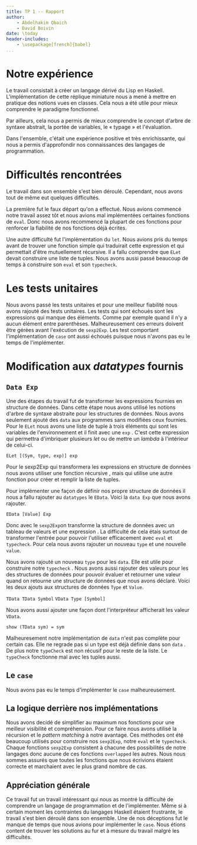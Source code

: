 ```yaml
---
title: TP 1 -- Rapport
author:
    - Abdelhakim Qbaich
    - David Boivin
date: \today
header-includes:
    - \usepackage[french]{babel}
...
```


# Notre expérience

Le travail consistait à créer un langage dérivé du Lisp en
Haskell. L'implémentation de cette réplique miniature nous a mené
à mettre en pratique des notions vues en classes. Cela nous a été
utile pour mieux comprendre le paradigme fonctionnel.

Par ailleurs, cela nous a permis de mieux comprendre le concept
d'arbre de syntaxe abstrait, la portée de variables, le « typage
» et l'évaluation.

Dans l'ensemble, c'était une expérience positive et très
enrichissante, qui nous a permis d'approfondir nos connaissances
des langages de programmation.

# Difficultés rencontrées

Le travail dans son ensemble s'est bien déroulé. Cependant, nous
avons tout de même eut quelques difficultés.

La première fut le faux départ qu'on a effectué. Nous avions
commencé notre travail assez tôt et nous avions mal implémentées
certaines fonctions de `eval`. Donc nous avons recommencé la
plupart de ces fonctions pour renforcer la fiabilité de nos
fonctions déjà écrites.

Une autre difficulté fut l'implémentation du `let`. Nous avions
pris du temps avant de trouver une fonction simple qui traduirait
cette expression et qui permettait d'être mutuellement
récursive. Il a fallu comprendre que `ELet` devait construire une
liste de tuples. Nous avons aussi passé beaucoup de temps à
construire son `eval` et son `typecheck`.

# Les tests unitaires

Nous avons passé les tests unitaires et pour une meilleur
fiabilité nous avons rajouté des tests unitaires. Les tests qui
sont échoués sont les expressions qui manque des éléments. Comme
par exemple quand il n'y a aucun élément entre
parenthèses. Malheureusement ces erreurs doivent être gérées
avant l'exécution de `sexp2Exp`. Les test comportant
l'implémentation de `case` ont aussi échoués puisque nous n'avons
pas eu le temps de l'implémenter.

# Modification aux _datatypes_ fournis

## `Data Exp`
Une des étapes du travail fut de transformer les expressions
fournies en structure de données. Dans cette étape nous avons
utilisé les notions d'arbre de syntaxe abstraite pour les
structures de données. Nous avons seulement ajouté des `data` aux
programmes sans modifiées ceux fournies. Pour le `ELet` nous
avons une liste de tuple à trois éléments qui sont les variables
de l'environnement et il finit avec une `exp` . C'est cette
expression qui permettra d'imbriquer plusieurs *let* ou de mettre
un *lambda* à l'intérieur de celui-ci.

`ELet [(Sym, type, exp)] exp`

Pour le sexp2Exp qui transformera les expressions en structure de
données nous avons utiliser une fonction récursive , mais qui
utilise une autre fonction pour créer et remplir la liste de
tuples.

Pour implémenter une façon de définir nos propre structure de
données il nous a fallu rajouter au `datatypes` le `EData`. Voici
la `data Exp` que nous avons rajouter.

`EData [Value] Exp`

Donc avec le `sexp2Exp`on transforme la structure de données avec
un tableau de valeurs et une expression . La difficulté de cela
étais surtout de transformer l'entrée pour pouvoir l'utiliser
efficacement avec `eval` et `typecheck`.  Pour cela nous avons
rajouter un nouveau `type` et une nouvelle `value`.

Nous avons rajouté un nouveau `type` pour les `data`. Elle est
utile pour construire notre `typecheck` . Nous avons aussi
rajouter des valeurs pour les  des structures de données pour
pouvoir évaluer et retourner une valeur quand on retourne une
structure de données que nous avons déclaré.  Voici les deux
ajouts aux structures de données `Type` et `Value`.

`TData TData Symbol`
`VData Type [Symbol]`

Nous avons aussi ajouter une façon dont l'interpréteur
afficherait les valeur `VData`.

`show (TData sym) = sym`

Malheuresement notre implémentation de `data` n'est pas complète pour
certain cas. Elle ne regrade pas si un type est déjà définie dans son
`data` . De plus notre `typeCheck` est non récusif pour le reste de la
liste. Le `typeCheck` fonctionne mal avec les tuples aussi.

## Le `case`

Nous avons pas eu le temps d'implémenter le `case` malheureusement.

## La logique derrière nos implémentations

Nous avons decidé de simplifier au maximum nos fonctions pour une
meilleur visibilité et compréhension. Pour ce faire nous avons
utilisé la récursion et le *pattern matching* à notre
avantage. Ces méthodes ont été beaucoup utilisés pour construire
nos `sexp2Exp`, notre `eval` et le `typecheck`. Chaque fonctions
`sexp2Exp` consistent à chacune des possibilités de notre
langages donc aucune de ces fonctions `overlapped` les autres.
Nous nous sommes assurés que toutes les fonctions que nous
écrivions étaient correcte et marchaient avec le plus grand
nombre de cas.

## Appréciation générale

Ce travail fut un travail intéressant qui nous as montré la
difficulté de comprendre un langage de programmation et de
l'implémenter. Même si à certain moment les contraintes du
langages Haskell étaient frustrante, le travail s'est bien
déroulé dans son ensemble. Une de nos déceptions fut le manque de
temps que nous avions pour implémenter le `case`. Nous étions
content de trouver les solutions au fur et à mesure du travail
malgré les difficultés. 
